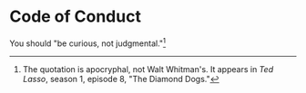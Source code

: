 <!--
Copyright (c) 2022 Eikloof
SPDX-License-Identifier: BSD-2-Clause-Patent
-->
# Code of Conduct

You should "be curious, not judgmental."[^Whitman]

[^Whitman]: The quotation is apocryphal, not Walt Whitman's. It appears in *Ted Lasso*, season 1, episode 8, "The Diamond Dogs."
